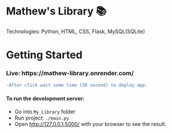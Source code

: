 # Mathew's Library 📚
Technologies: Python, HTML, CSS, Flask, MySQL(SQLite)
# Getting Started
<h3>Live: https://mathew-library.onrender.com/  </h3>

```diff
-After click wait some time (30 second) to deploy app.
```

<h4>To run the development server:</h4>

- Go into `My_Library` folder
- Run project: `./main.py`
- Open http://127.0.0.1:5000/ with your browser to see the result.
